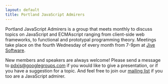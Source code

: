 ```yaml
---
layout: default
title: Portland JavaScript Admirers
---
```


Portland JavaScript Admirers is a group that meets monthly to discuss topics on
JavaScript and ECMAscript ranging from client-side web frameworks, to
functional and prototypal programming theory. Meetings take place on the fourth
Wednesday of every month from 7-9pm at [Jive Software][].

[Jive Software]: http://calagator.org/venues/202391809

New members and speakers are always welcome! Please send a message to
[pdxjs@googlegroups.com][] if you would like to give a presentation, or if you
have a suggestion for a topic.  And feel free to join our [mailing list][] if
you too are a JavaScript admirer.

[pdxjs@googlegroups.com]: mailto:pdxjs@googlegroups.com
[mailing list]: http://groups.google.com/group/pdxjs
